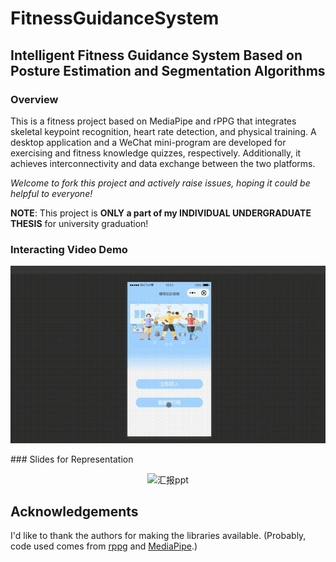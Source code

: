 # FitnessGuidanceSystem
## Intelligent Fitness Guidance System Based on Posture Estimation and Segmentation Algorithms
### Overview
This is a fitness project based on MediaPipe and rPPG that integrates skeletal keypoint recognition, heart rate detection, and physical training. A desktop application and a WeChat mini-program are developed for exercising and fitness knowledge quizzes, respectively. Additionally, it achieves interconnectivity and data exchange between the two platforms.

*Welcome to fork this project and actively raise issues, hoping it could be helpful to everyone!*

**NOTE**: This project is **ONLY a part of my INDIVIDUAL UNDERGRADUATE THESIS** for university graduation!

### Interacting Video Demo
<center>
  
  ![demo](./demo.gif)

</center>
### Slides for Representation
<center>
  
  ![汇报ppt](./ppt.gif)
  
  </center>

## Acknowledgements
I'd like to thank the authors for making the libraries available.
(Probably, code used comes from [rppg](https://github.com/cx1628555321/rPPG) and [MediaPipe](https://github.com/google/mediapipe).)

